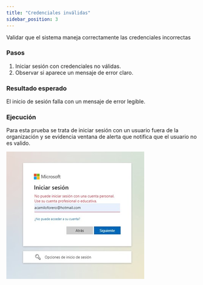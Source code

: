 ```yaml
---
title: "Credenciales inválidas"
sidebar_position: 3
---
```


Validar que el sistema maneja correctamente las credenciales incorrectas

### Pasos

1. Iniciar sesión con credenciales no válidas.
2. Observar si aparece un mensaje de error claro.

### Resultado esperado

El inicio de sesión falla con un mensaje de error legible.

### Ejecución

Para esta prueba se trata de iniciar sesión con un usuario fuera de la organización y se evidencia ventana de alerta que notifica que el usuario no es valido.

![Docs Version Dropdown](./img/credenciales.jpg)
